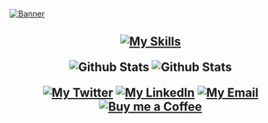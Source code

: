 [![Banner](https://github.com/user-attachments/assets/aca39cd2-1c8e-4b62-9cef-e66779ca019f)](https://yagnik.me)


<h2 align="center" />
  
[![My Skills](https://skillicons.dev/icons?i=cpp,go,ts,react,next,svelte,tailwind,vite,nodejs,postgres,mongodb,docker,git,python,fastapi,redis&perline=8)](https://yagnik.me)

<picture>
  <source media="(prefers-color-scheme: dark)" srcset="https://github-readme-stats.vercel.app/api?username=yagnik-patel-47&theme=github_dark_dimmed&hide_border=true&count_private=true&hide=issues%2Ccontribs&rank_icon=github">
  <img alt="Github Stats" src="https://github-readme-stats.vercel.app/api?username=yagnik-patel-47&theme=swift&hide_border=true&count_private=true&hide=issues,contrib&rank_icon=githubs">
</picture>
<picture>
  <source media="(prefers-color-scheme: dark)" srcset="https://github-readme-stats.vercel.app/api/top-langs/?username=yagnik-patel-47&&theme=github_dark_dimmed&hide_border=true&hide_progress=true&hide=javascript&layout=compact">
  <img alt="Github Stats" src="https://github-readme-stats.vercel.app/api/top-langs/?username=yagnik-patel-47&theme=swift&hide_border=true&hide_progress=true&hide=javascript&layout=compact">
</picture>

[![My Twitter](https://img.shields.io/badge/yagnik__pt-000?style=for-the-badge&logo=x&logoColor=white)](https://twitter.com/yagnik_pt)
[![My LinkedIn](https://img.shields.io/badge/yagnikpt-0A66C2?style=for-the-badge&logo=linkedin&logoColor=white)](https://linkedin.com/in/yagnikpt)
[![My Email](https://img.shields.io/badge/hello@yagnik.me-dc2626?logo=gmail&style=for-the-badge&logoColor=white)](mailto:hello@yagnik.me)
[![Buy me a Coffee](https://img.shields.io/badge/buy_me_a_coffee-FFDD00?style=for-the-badge&logo=buymeacoffee&logoColor=black)](https://buymeacoffee.com/yagnik)
